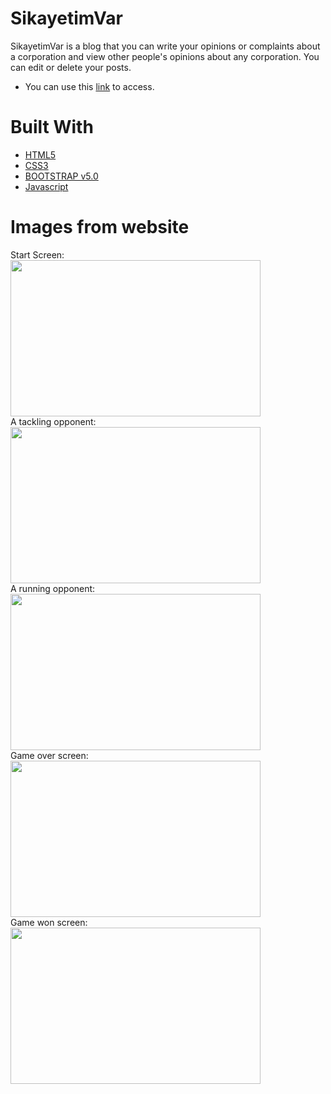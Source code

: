 # SikayetimVar

SikayetimVar is a blog that you can write your opinions or complaints about a corporation and view other people's opinions about any corporation. You can edit or delete your posts.

* You can use this [link](http://sikayetimvar1.eu5.org/login.php) to access.

# Built With

* [HTML5](https://www.google.com/search?q=html5&rlz=1C1GKLC_enTR843TR843&oq=html5&aqs=chrome.0.69i59j35i19i39j0i433l3j0j69i60l2.803j0j9&sourceid=chrome&ie=UTF-8)
* [CSS3](https://www.google.com/search?client=opera-gx&q=css&sourceid=opera&ie=UTF-8&oe=UTF-8)
* [BOOTSTRAP v5.0](https://getbootstrap.com)
* [Javascript](https://www.google.com/search?client=opera-gx&q=javascript&sourceid=opera&ie=UTF-8&oe=UTF-8)

# Images from website

Start Screen:<br>
<img src="images/Ekran Alıntısı.PNG" width="400" height="250"><br>
A tackling opponent:<br>
<img src="images/Ekran Alıntısı1.PNG" width="400" height="250"><br>
A running opponent:<br>
<img src="images/Ekran Alıntısı4.PNG" width="400" height="250"><br>
Game over screen:<br>
<img src="images/Ekran Alıntısı2.PNG" width="400" height="250"><br>
Game won screen:<br>
<img src="images/Ekran Alıntısı3.PNG" width="400" height="250"><br>

